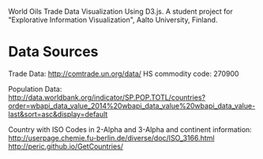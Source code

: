 World Oils Trade Data Visualization Using D3.js.
A student project for "Explorative Information Visualization", Aalto University, Finland.


# Data Sources

Trade Data: http://comtrade.un.org/data/
HS commodity code: 270900

Population Data: http://data.worldbank.org/indicator/SP.POP.TOTL/countries?order=wbapi_data_value_2014%20wbapi_data_value%20wbapi_data_value-last&sort=asc&display=default

Country with ISO Codes in 2-Alpha and 3-Alpha and continent information: 
http://userpage.chemie.fu-berlin.de/diverse/doc/ISO_3166.html
http://peric.github.io/GetCountries/
